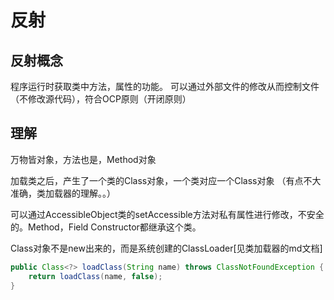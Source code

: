 # 反射
## 反射概念
程序运行时获取类中方法，属性的功能。
可以通过外部文件的修改从而控制文件（不修改源代码），符合OCP原则（开闭原则）

## 理解
万物皆对象，方法也是，Method对象

加载类之后，产生了一个类的Class对象，一个类对应一个Class对象 （有点不大准确，类加载器的理解。。）

可以通过AccessibleObject类的setAccessible方法对私有属性进行修改，不安全的。Method，Field Constructor都继承这个类。

Class对象不是new出来的，而是系统创建的ClassLoader[见类加载器的md文档]
```Java
public Class<?> loadClass(String name) throws ClassNotFoundException {
    return loadClass(name, false);
}
```